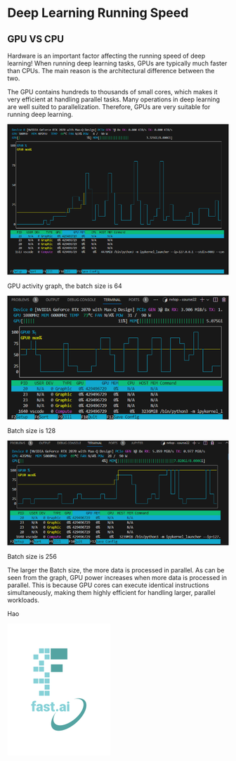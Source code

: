 Deep Learning Running Speed
====
GPU VS CPU
------
Hardware is an important factor affecting the running speed of deep learning!
When running deep learning tasks, GPUs are typically much faster than CPUs. The main reason is the architectural difference between the two.

The GPU contains hundreds to thousands of small cores, which makes it very efficient at handling parallel tasks. Many operations in deep learning are well suited to parallelization. Therefore, GPUs are very suitable for running deep learning.

![Alt text](https://github.com/Simon011008/Simon011008.github.io/blob/master/images/DP1.png)

GPU activity graph, the batch size is 64

![Alt text](https://github.com/Simon011008/Simon011008.github.io/blob/master/images/128.png)

Batch size is 128

![Alt text](https://github.com/Simon011008/Simon011008.github.io/blob/master/images/256.png)

Batch size is 256

The larger the Batch size, the more data is processed in parallel.
As can be seen from the graph, GPU power increases when more data is processed in parallel. 
This is because GPU cores can execute identical instructions simultaneously, making them highly efficient for handling larger, parallel workloads.





Hao

![Alt text](https://github.com/Simon011008/Simon011008.github.io/blob/master/images/logo.png)
